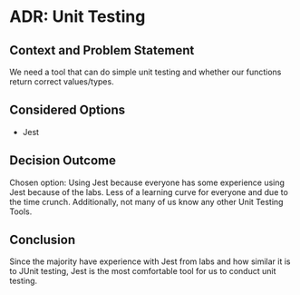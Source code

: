 # ADR: Unit Testing

## Context and Problem Statement

We need a tool that can do simple unit testing and whether our functions return correct values/types.

## Considered Options

* Jest

## Decision Outcome

Chosen option: Using Jest because everyone has some experience using Jest because of the labs. Less of a learning curve for everyone and due to the time crunch. Additionally, not many of us know any other Unit Testing Tools.

## Conclusion

Since the majority have experience with Jest from labs and how similar it is to JUnit testing, Jest is the most comfortable tool for us to conduct unit testing.
